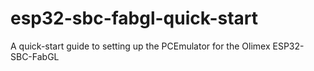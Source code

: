 # esp32-sbc-fabgl-quick-start
A quick-start guide to setting up the PCEmulator for the Olimex ESP32-SBC-FabGL
